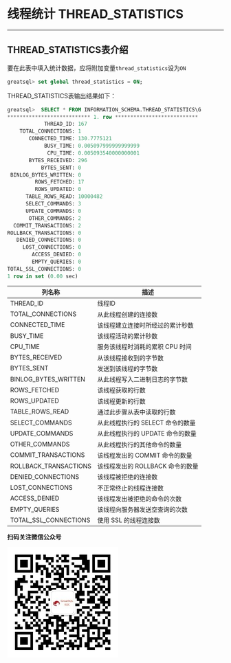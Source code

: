 # 线程统计 THREAD_STATISTICS

---

## THREAD_STATISTICS表介绍

要在此表中填入统计数据，应将附加变量`thread_statistics`设为`ON`

```sql
greatsql> set global thread_statistics = ON;
```

THREAD_STATISTICS表输出结果如下：

```sql
greatsql>  SELECT * FROM INFORMATION_SCHEMA.THREAD_STATISTICS\G
*************************** 1. row ***************************
            THREAD_ID: 167
    TOTAL_CONNECTIONS: 1
       CONNECTED_TIME: 130.7775121
            BUSY_TIME: 0.005097999999999999
             CPU_TIME: 0.005093540000000001
       BYTES_RECEIVED: 296
           BYTES_SENT: 0
 BINLOG_BYTES_WRITTEN: 0
         ROWS_FETCHED: 17
         ROWS_UPDATED: 0
      TABLE_ROWS_READ: 10000482
      SELECT_COMMANDS: 3
      UPDATE_COMMANDS: 0
       OTHER_COMMANDS: 2
  COMMIT_TRANSACTIONS: 2
ROLLBACK_TRANSACTIONS: 0
   DENIED_CONNECTIONS: 0
     LOST_CONNECTIONS: 0
        ACCESS_DENIED: 0
        EMPTY_QUERIES: 0
TOTAL_SSL_CONNECTIONS: 0
1 row in set (0.00 sec)
```

| 列名称                | 描述                             |
| --------------------- | -------------------------------- |
| THREAD_ID             | 线程ID                           |
| TOTAL_CONNECTIONS     | 从此线程创建的连接数             |
| CONNECTED_TIME        | 该线程建立连接时所经过的累计秒数 |
| BUSY_TIME             | 该线程活动的累计秒数             |
| CPU_TIME              | 服务该线程时消耗的累积 CPU 时间  |
| BYTES_RECEIVED        | 从该线程接收到的字节数           |
| BYTES_SENT            | 发送到该线程的字节数             |
| BINLOG_BYTES_WRITTEN  | 从此线程写入二进制日志的字节数   |
| ROWS_FETCHED          | 该线程获取的行数                 |
| ROWS_UPDATED          | 该线程更新的行数                 |
| TABLE_ROWS_READ       | 通过此步骤从表中读取的行数       |
| SELECT_COMMANDS       | 从此线程执行的 SELECT 命令的数量 |
| UPDATE_COMMANDS       | 从此线程执行的 UPDATE 命令的数量 |
| OTHER_COMMANDS        | 从此线程执行的其他命令的数量     |
| COMMIT_TRANSACTIONS   | 该线程发出的 COMMIT 命令的数量   |
| ROLLBACK_TRANSACTIONS | 该线程发出的 ROLLBACK 命令的数量 |
| DENIED_CONNECTIONS    | 该线程被拒绝的连接数             |
| LOST_CONNECTIONS      | 不正常终止的线程连接数           |
| ACCESS_DENIED         | 该线程发出被拒绝的命令的次数     |
| EMPTY_QUERIES         | 该线程向服务器发送空查询的次数   |
| TOTAL_SSL_CONNECTIONS | 使用 SSL 的线程连接数            |


**扫码关注微信公众号**

![greatsql-wx](../greatsql-wx.jpg)
